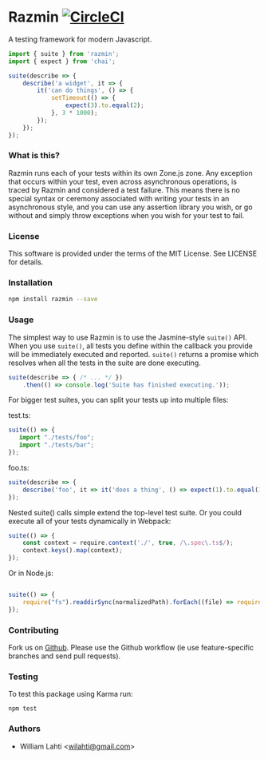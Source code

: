 # Razmin [![CircleCI](https://circleci.com/gh/rezonant/razmin.svg?style=svg)](https://circleci.com/gh/rezonant/razmin)


A testing framework for modern Javascript.

```ts
import { suite } from 'razmin';
import { expect } from 'chai';

suite(describe => {
    describe('a widget', it => {
        it('can do things', () => {
            setTimeout(() => {
                expect(3).to.equal(2);
            }, 3 * 1000);
        });
    });
});
```

### What is this?
Razmin runs each of your tests within its own Zone.js zone. Any exception that occurs within your test, even across asynchronous operations, is traced by Razmin and considered a test failure. This means there is no special syntax or ceremony associated with writing your tests in an asynchronous style, and you can use any assertion library you wish, or go without and simply throw exceptions when you wish for your test to fail.

### License

This software is provided under the terms of the MIT License. See LICENSE for details.

### Installation

```sh
npm install razmin --save
```

### Usage

The simplest way to use Razmin is to use the Jasmine-style `suite()` API. When you use `suite()`, all tests you define within the callback you provide will be immediately executed and reported. `suite()` returns a promise which resolves when all the tests in the suite are done executing.

```ts
suite(describe => { /* ... */ })
    .then(() => console.log('Suite has finished executing.'));
```

For bigger test suites, you can split your tests up into multiple files:

test.ts:
```ts
suite(() => {
   import "./tests/foo";
   import "./tests/bar";
});
```

foo.ts:
```ts
suite(describe => {
    describe('foo', it => it('does a thing', () => expect(1).to.equal(1)));
});
```

Nested suite() calls simple extend the top-level test suite.
Or you could execute all of your tests dynamically in Webpack:

```ts
suite(() => {
    const context = require.context('./', true, /\.spec\.ts$/);
    context.keys().map(context);
});
```

Or in Node.js:

```ts

suite(() => {
    require("fs").readdirSync(normalizedPath).forEach((file) => require("./tests/" + file));
});
```

### Contributing

Fork us on [Github](http://github.com/rezonant/razmin). Please use 
the Github workflow (ie use feature-specific branches and send 
pull requests).

### Testing

To test this package using Karma run:

```npm test```

### Authors

- William Lahti <<wilahti@gmail.com>>

